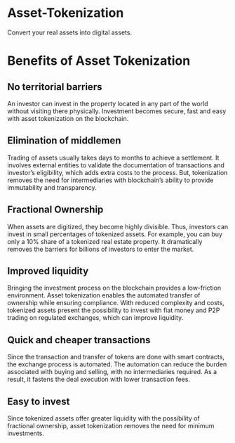 # Asset-Tokenization
Convert your real assets into digital assets.

# Benefits of Asset Tokenization 
## No territorial barriers
An investor can invest in the property located in any part of the world without visiting there physically. Investment becomes secure, fast and easy with asset tokenization on the blockchain.
## Elimination of middlemen
Trading of assets usually takes days to months to achieve a settlement. It involves external entities to validate the documentation of transactions and investor’s eligibility, which adds extra costs to the process. But, tokenization removes the need for intermediaries with blockchain’s ability to provide immutability and transparency.
## Fractional Ownership
When assets are digitized, they become highly divisible. Thus, investors can invest in small percentages of tokenized assets. For example, you can buy only a 10% share of a tokenized real estate property. It dramatically removes the barriers for billions of investors to enter the market.
## Improved liquidity
Bringing the investment process on the blockchain provides a low-friction environment. Asset tokenization enables the automated transfer of ownership while ensuring compliance. With reduced complexity and costs, tokenized assets present the possibility to invest with fiat money and P2P trading on regulated exchanges, which can improve liquidity.
## Quick and cheaper transactions
Since the transaction and transfer of tokens are done with smart contracts, the exchange process is automated. The automation can reduce the burden associated with buying and selling, with no intermediaries required. As a result, it fastens the deal execution with lower transaction fees.
## Easy to invest
Since tokenized assets offer greater liquidity with the possibility of fractional ownership, asset tokenization removes the need for minimum investments.

